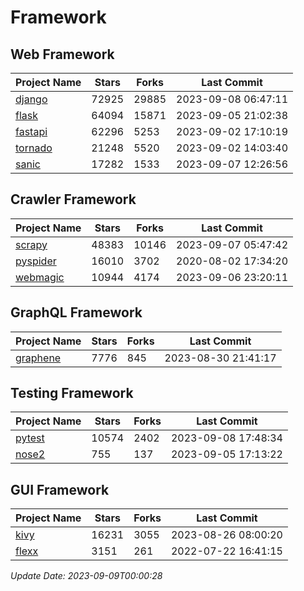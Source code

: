 # Framework

## Web Framework
| Project Name | Stars | Forks | Last Commit |
| ------------ | ----- | ----- | ----------- |
| [django](https://github.com/django/django) | 72925 | 29885 | 2023-09-08 06:47:11 |
| [flask](https://github.com/pallets/flask) | 64094 | 15871 | 2023-09-05 21:02:38 |
| [fastapi](https://github.com/tiangolo/fastapi) | 62296 | 5253 | 2023-09-02 17:10:19 |
| [tornado](https://github.com/tornadoweb/tornado) | 21248 | 5520 | 2023-09-02 14:03:40 |
| [sanic](https://github.com/sanic-org/sanic) | 17282 | 1533 | 2023-09-07 12:26:56 |

## Crawler Framework
| Project Name | Stars | Forks | Last Commit |
| ------------ | ----- | ----- | ----------- |
| [scrapy](https://github.com/scrapy/scrapy) | 48383 | 10146 | 2023-09-07 05:47:42 |
| [pyspider](https://github.com/binux/pyspider) | 16010 | 3702 | 2020-08-02 17:34:20 |
| [webmagic](https://github.com/code4craft/webmagic) | 10944 | 4174 | 2023-09-06 23:20:11 |

## GraphQL Framework
| Project Name | Stars | Forks | Last Commit |
| ------------ | ----- | ----- | ----------- |
| [graphene](https://github.com/graphql-python/graphene) | 7776 | 845 | 2023-08-30 21:41:17 |

## Testing Framework
| Project Name | Stars | Forks | Last Commit |
| ------------ | ----- | ----- | ----------- |
| [pytest](https://github.com/pytest-dev/pytest) | 10574 | 2402 | 2023-09-08 17:48:34 |
| [nose2](https://github.com/nose-devs/nose2) | 755 | 137 | 2023-09-05 17:13:22 |

## GUI Framework
| Project Name | Stars | Forks | Last Commit |
| ------------ | ----- | ----- | ----------- |
| [kivy](https://github.com/kivy/kivy) | 16231 | 3055 | 2023-08-26 08:00:20 |
| [flexx](https://github.com/flexxui/flexx) | 3151 | 261 | 2022-07-22 16:41:15 |

*Update Date: 2023-09-09T00:00:28*
